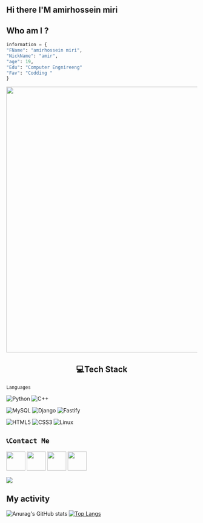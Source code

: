  ## Hi there I'M amirhossein miri
<!-- <img src ="https://user-images.githubusercontent.com/74038190/212284115-f47cd8ff-2ffb-4b04-b5bf-4d1c14c0247f.gif"> -->
## Who am I ?
```python
information = {
"FName": "amirhossein miri",
"NickName": "amir",
"age": 19,
"Edu": "Computer Engnireeng"
"Fav": "Codding "
}
```
 <p  align="center"><img src = "https://user-images.githubusercontent.com/74038190/225813708-98b745f2-7d22-48cf-9150-083f1b00d6c9.gif" width ="700px" hight = "300px"></p>

<h2 align= "center">💻Tech Stack </h2>

`Languages`&nbsp;

![Python](https://img.shields.io/badge/python-3670A0?style=for-the-badge&logo=python&logoColor=ffdd54)
![C++](https://img.shields.io/badge/c++-%2300599C.svg?style=for-the-badge&logo=c%2B%2B&logoColor=white)


  ![MySQL](https://img.shields.io/badge/mysql-4479A1.svg?style=for-the-badge&logo=mysql&logoColor=white)
  ![Django](https://img.shields.io/badge/django-%23092E20.svg?style=for-the-badge&logo=django&logoColor=white)
  ![Fastify](https://img.shields.io/badge/fastify-%23000000.svg?style=for-the-badge&logo=fastify&logoColor=white)


  ![HTML5](https://img.shields.io/badge/html5-%23E34F26.svg?style=for-the-badge&logo=html5&logoColor=white)
  ![CSS3](https://img.shields.io/badge/css3-%231572B6.svg?style=for-the-badge&logo=css3&logoColor=white)
  ![Linux](https://img.shields.io/badge/Linux-FCC624?style=for-the-badge&logo=linux&logoColor=black)




## `📞Contact Me`
<p>
<img src= "https://user-images.githubusercontent.com/74038190/235294013-a33e5c43-a01c-43f6-b44d-a406d8b4ab75.gif" width = "50px" hight= "50px">
<img src= "https://user-images.githubusercontent.com/74038190/235294012-0a55e343-37ad-4b0f-924f-c8431d9d2483.gif" width = "50px" hight= "50px">
<img src= "https://user-images.githubusercontent.com/74038190/235294019-40007353-6219-4ec5-b661-b3c35136dd0b.gif" width = "50px" hight= "50px">
<img src= "https://user-images.githubusercontent.com/74038190/235294010-ec412ef5-e3da-4efa-b1d4-0ab4d4638755.gif" width = "50px" hight= "50px"></p>

 <a href= "https:\\t.me\amirmiree"> <img src= "https://img.shields.io/badge/Telegram-amirmiree-blue?style%20=flat&logo=telegram"></a>



## My activity
<p>
  
![Anurag's GitHub stats](https://github-readme-stats.vercel.app/api?username=anuraghazra&show_icons=true&theme=radical)
<a href = "github.com/amirmiry" >![Top Langs](https://github-readme-stats.vercel.app/api/top-langs/?username=anuraghazra&stats_format=bytes)<a/>
</p>




